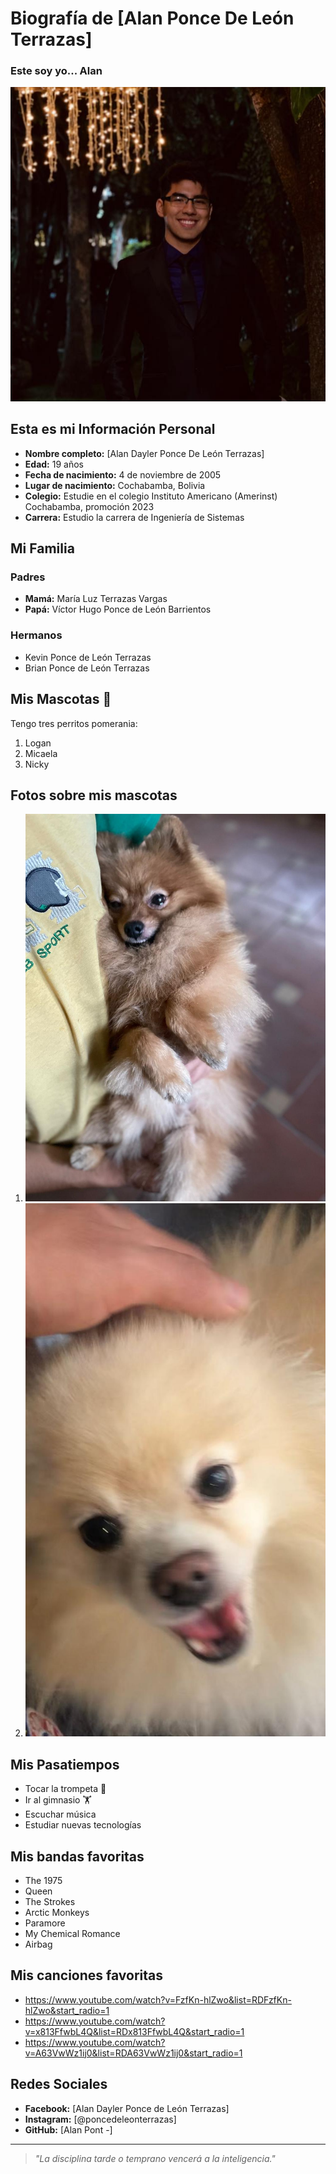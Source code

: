 # Biografía de [Alan Ponce De León Terrazas]

### Este soy yo... Alan
![Foto de Alan](imagensi/alan.PNG)

## Esta es mi Información Personal

- **Nombre completo:** [Alan Dayler Ponce De León Terrazas]
- **Edad:** 19 años
- **Fecha de nacimiento:** 4 de noviembre de 2005
- **Lugar de nacimiento:** Cochabamba, Bolivia
- **Colegio:** Estudie en el colegio Instituto Americano (Amerinst) Cochabamba, promoción 2023
- **Carrera:** Estudio la carrera de Ingeniería de Sistemas

## Mi Familia

### Padres

- **Mamá:** María Luz Terrazas Vargas  
- **Papá:** Víctor Hugo Ponce de León Barrientos

### Hermanos

- Kevin Ponce de León Terrazas  
- Brian Ponce de León Terrazas

## Mis Mascotas 🐶

Tengo tres perritos pomerania:

1. Logan  
2. Micaela  
3. Nicky

## Fotos sobre mis mascotas

1. ![foto de Logan](imagensi/logan.png)
2. ![foto de Mica](imagensi/mica.png)

## Mis Pasatiempos

- Tocar la trompeta 🎺  
- Ir al gimnasio 🏋️  
- Escuchar música  
- Estudiar nuevas tecnologías  

## Mis bandas favoritas

- The 1975
- Queen
- The Strokes
- Arctic Monkeys
- Paramore
- My Chemical Romance
- Airbag

## Mis canciones favoritas

- https://www.youtube.com/watch?v=FzfKn-hlZwo&list=RDFzfKn-hlZwo&start_radio=1
- https://www.youtube.com/watch?v=x813FfwbL4Q&list=RDx813FfwbL4Q&start_radio=1
- https://www.youtube.com/watch?v=A63VwWz1ij0&list=RDA63VwWz1ij0&start_radio=1


## Redes Sociales

- **Facebook:** [Alan Dayler Ponce de León Terrazas]  
- **Instagram:** [@poncedeleonterrazas]  
- **GitHub:** [Alan Pont -]  

---

> *"La disciplina tarde o temprano vencerá a la inteligencia."*

